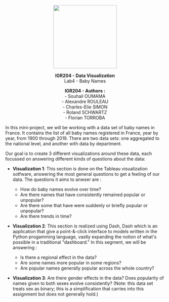 <p align="center">
  <img src="https://upload.wikimedia.org/wikipedia/fr/d/d9/Logo_T%C3%A9l%C3%A9com_ParisTech.svg", height=200/>
</p>

<p align="center">
  <b>IGR204 - Data Visualization</b>
  <br>
  Lab4 - Baby Names
</p>

<p align="center">
  <b>IGR204 - Authors :</b><br>
  - Souhail OUMAMA<br>
  - Alexandre ROULEAU<br>
  - Charles-Elie SIMON<br>
  - Roland SCHWARTZ<br>
  - Florian TORROBA<br>
</p>

In this mini-project, we will be working with a data set of baby names in France. It contains the list of all baby names registered in France, year by year, from 1900 through 2019. There are two data sets: one aggregated to the national level, and another with data by department. 

Our goal is to create 3 different visualizations around these data, each focussed on answering different kinds of questions about the data:

- **Visualization 1**: This section is done on the Tableau visualization sotfware, answering the most general questions to get a feeling of our data. The questions it aims to anwser are : 
  - How do baby names evolve over time? 
  - Are there names that have consistently remained popular or unpopular? 
  - Are there some that have were suddenly or briefly popular or unpopular? 
  - Are there trends in time?
  
- **Visualization 2**: This section is realized using Dash, Dash which is an application that give a point-&-click interface to models written in the Python progamming language, vastly expanding the notion of what's possible in a traditional "dashboard." In this segment, we will be answering :
  - Is there a regional effect in the data?  
  - Are some names more popular in some regions? 
  - Are popular names generally popular across the whole country?

- **Visualization 3**: Are there gender effects in the data? Does popularity of names given to both sexes evolve consistently? (Note: this data set treats sex as binary; this is a simplification that carries into this assignment but does not generally hold.)


